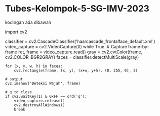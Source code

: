 # Tubes-Kelompok-5-SG-IMV-2023




kodingan ada dibawah 

import cv2

classifier = cv2.CascadeClassifier('haarcascade_frontalface_default.xml')
video_capture = cv2.VideoCapture(0)
while True:
    # Capture frame-by-frame
    ret, frame = video_capture.read()
    gray = cv2.cvtColor(frame, cv2.COLOR_BGR2GRAY)
    faces = classifier.detectMultiScale(gray)

    for (x, y, w, h) in faces:
        cv2.rectangle(frame, (x, y), (x+w, y+h), (0, 255, 0), 2)

    # output
    cv2.imshow('Deteksi Wajah', frame)

    # q to close
    if cv2.waitKey(1) & 0xFF == ord('q'):
        video_capture.release()
        cv2.destroyAllWindows()
        break   
